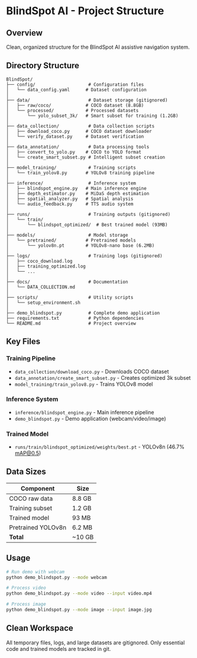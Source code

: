 # BlindSpot AI - Project Structure

## Overview
Clean, organized structure for the BlindSpot AI assistive navigation system.

## Directory Structure

```
BlindSpot/
├── config/                    # Configuration files
│   └── data_config.yaml      # Dataset configuration
│
├── data/                      # Dataset storage (gitignored)
│   ├── raw/coco/             # COCO dataset (8.8GB)
│   └── processed/            # Processed datasets
│       └── yolo_subset_3k/   # Smart subset for training (1.2GB)
│
├── data_collection/           # Data collection scripts
│   ├── download_coco.py      # COCO dataset downloader
│   └── verify_dataset.py     # Dataset verification
│
├── data_annotation/           # Data processing tools
│   ├── convert_to_yolo.py    # COCO to YOLO format
│   └── create_smart_subset.py # Intelligent subset creation
│
├── model_training/            # Training scripts
│   └── train_yolov8.py       # YOLOv8 training pipeline
│
├── inference/                 # Inference system
│   ├── blindspot_engine.py   # Main inference engine
│   ├── depth_estimator.py    # MiDaS depth estimation
│   ├── spatial_analyzer.py   # Spatial analysis
│   └── audio_feedback.py     # TTS audio system
│
├── runs/                      # Training outputs (gitignored)
│   └── train/
│       └── blindspot_optimized/  # Best trained model (93MB)
│
├── models/                    # Model storage
│   └── pretrained/           # Pretrained models
│       └── yolov8n.pt        # YOLOv8-nano base (6.2MB)
│
├── logs/                      # Training logs (gitignored)
│   ├── coco_download.log
│   ├── training_optimized.log
│   └── ...
│
├── docs/                      # Documentation
│   └── DATA_COLLECTION.md
│
├── scripts/                   # Utility scripts
│   └── setup_environment.sh
│
├── demo_blindspot.py          # Complete demo application
├── requirements.txt           # Python dependencies
└── README.md                  # Project overview
```

## Key Files

### Training Pipeline
- `data_collection/download_coco.py` - Downloads COCO dataset
- `data_annotation/create_smart_subset.py` - Creates optimized 3k subset
- `model_training/train_yolov8.py` - Trains YOLOv8 model

### Inference System
- `inference/blindspot_engine.py` - Main inference pipeline
- `demo_blindspot.py` - Demo application (webcam/video/image)

### Trained Model
- `runs/train/blindspot_optimized/weights/best.pt` - YOLOv8n (46.7% mAP@0.5)

## Data Sizes

| Component | Size |
|-----------|------|
| COCO raw data | 8.8 GB |
| Training subset | 1.2 GB |
| Trained model | 93 MB |
| Pretrained YOLOv8n | 6.2 MB |
| **Total** | ~10 GB |

## Usage

```bash
# Run demo with webcam
python demo_blindspot.py --mode webcam

# Process video
python demo_blindspot.py --mode video --input video.mp4

# Process image
python demo_blindspot.py --mode image --input image.jpg
```

## Clean Workspace

All temporary files, logs, and large datasets are gitignored. Only essential code and trained models are tracked in git.
